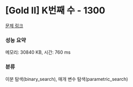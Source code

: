 # [Gold II] K번째 수 - 1300 

[문제 링크](https://www.acmicpc.net/problem/1300) 

### 성능 요약

메모리: 30840 KB, 시간: 760 ms

### 분류

이분 탐색(binary_search), 매개 변수 탐색(parametric_search)

